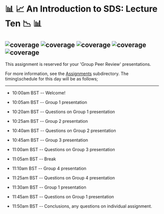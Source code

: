 #  :bar_chart: :chart_with_upwards_trend: An Introduction to SDS: Lecture Ten :chart_with_downwards_trend: :bar_chart:	


![coverage](https://img.shields.io/badge/Purpose-Teaching-blue)
![coverage](https://img.shields.io/badge/Language-Python%203.8-red)
![coverage](https://img.shields.io/badge/License-MIT-brightgreen)
![coverage](https://img.shields.io/badge/Build-passing-yellow)
![coverage](https://img.shields.io/badge/Rating-5\5-orange)
---

This assignment is reserved for your 'Group Peer Review' presentations.

For more information, see the [Assignments](https://github.com/crahal/Intro_to_SDS/tree/main/Assignments) subdirectory. The timing\schedule for this day will be as follows;

---
  * 10:00am BST -- Welcome!
  * 10:05am BST -- Group 1 presentation
  * 10:20am BST -- Questions on Group 1 presentation

  * 10:25am BST -- Group 2 presentation
  * 10:40am BST -- Questions on Group 2 presentation

  * 10:45am BST -- Group 3 presentation
  * 11:00am BST -- Questions on Group 3 presentation

  * 11:05am BST -- Break

  * 11:10am BST -- Group 4 presentation
  * 11:25am BST -- Questions on Group 4 presentation

  * 11:30am BST -- Group 1 presentation
  * 11:45am BST -- Questions on Group 1 presentation

  * 11:50am BST -- Conclusions, any questions on individual assignment.
